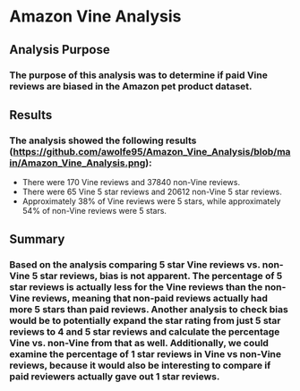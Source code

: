 # Amazon Vine Analysis

## Analysis Purpose
### The purpose of this analysis was to determine if paid Vine reviews are biased in the Amazon pet product dataset.

## Results
### The analysis showed the following results (https://github.com/awolfe95/Amazon_Vine_Analysis/blob/main/Amazon_Vine_Analysis.png): 
* There were 170 Vine reviews and 37840 non-Vine reviews.
* There were 65 Vine 5 star reviews and 20612 non-Vine 5 star reviews.
* Approximately 38% of Vine reviews were 5 stars, while approximately 54% of non-Vine reviews were 5 stars. 

## Summary
### Based on the analysis comparing 5 star Vine reviews vs. non-Vine 5 star reviews, bias is not apparent. The percentage of 5 star reviews is actually less for the Vine reviews than the non-Vine reviews, meaning that non-paid reviews actually had more 5 stars than paid reviews. Another analysis to check bias would be to potentially expand the star rating from just 5 star reviews to 4 and 5 star reviews and calculate the percentage Vine vs. non-Vine from that as well. Additionally, we could examine the percentage of 1 star reviews in Vine vs non-Vine reviews, because it would also be interesting to compare if paid reviewers actually gave out 1 star reviews.
